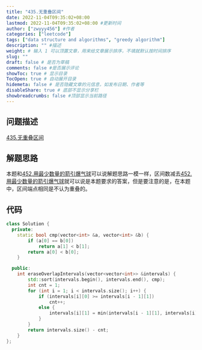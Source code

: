 ```yaml
---
title: "435.无重叠区间"
date: 2022-11-04T09:35:02+08:00
lastmod: 2022-11-04T09:35:02+08:00 #更新时间
author: ["zwyyy456"] #作者
categories: ["leetcode"]
tags: ["data structure and algorithms", "greedy algorithm"]
description: "" #描述
weight: # 输入 1 可以顶置文章，用来给文章展示排序，不填就默认按时间排序
slug: ""
draft: false # 是否为草稿
comments: false #是否展示评论
showToc: true # 显示目录
TocOpen: true # 自动展开目录
hidemeta: false # 是否隐藏文章的元信息，如发布日期、作者等
disableShare: true # 底部不显示分享栏
showbreadcrumbs: false #顶部显示当前路径
---
```

## 问题描述
[435.无重叠区间](https://leetcode.cn/problems/non-overlapping-intervals/)

## 解题思路
本题和[452.用最少数量的箭引爆气球](https://zwyyy456.vercel.app/zh/posts/tech/452.minimum-number-of-arrows-to-burst-balloons/)可以说解题思路一模一样，区间数减去[452.用最少数量的箭引爆气球](https://zwyyy456.vercel.app/zh/posts/tech/452.minimum-number-of-arrows-to-burst-balloons/)就可以说是本题要求的答案，但是要注意的是，在本题中，区间端点相同是不认为重叠的。

## 代码
```cpp
class Solution {
  private:
    static bool cmp(vector<int> &a, vector<int> &b) {
        if (a[0] == b[0])
            return a[1] < b[1];
        return a[0] < b[0];
    }

  public:
    int eraseOverlapIntervals(vector<vector<int>> &intervals) {
        std::sort(intervals.begin(), intervals.end(), cmp);
        int cnt = 1;
        for (int i = 1; i < intervals.size(); i++) {
            if (intervals[i][0] >= intervals[i - 1][1])
                cnt++;
            else {
                intervals[i][1] = min(intervals[i - 1][1], intervals[i][1]);
            }
        }
        return intervals.size() - cnt;
    }
};
```

